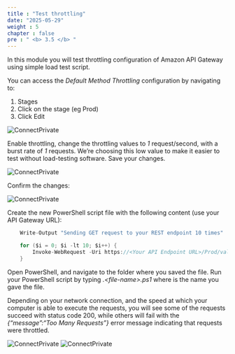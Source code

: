 ```yaml
---
title : "Test throttling"
date: "2025-05-29"
weight : 5
chapter : false
pre : " <b> 3.5 </b> "
---
```



In this module you will test throttling configuration of Amazon API Gateway using simple load test script.

You can access the *Default Method Throttling* configuration by navigating to:

1. Stages
2. Click on the stage (eg Prod)
3. Click Edit

![ConnectPrivate](/images/3-Amazon-API-Gateway/3.15.png)

Enable throttling, change the throttling values to *1* request/second, with a burst rate of *1* requests. We’re choosing this low value to make it easier to test without load-testing software. Save your changes.

![ConnectPrivate](/images/3-Amazon-API-Gateway/3.16.png)

Confirm the changes:

![ConnectPrivate](/images/3-Amazon-API-Gateway/3.17.png)

Create the new PowerShell script file with the following content (use your API Gateway URL):

```csharp
    Write-Output "Sending GET request to your REST endpoint 10 times"

    for ($i = 0; $i -lt 10; $i++) {
        Invoke-WebRequest -Uri https://<Your API Endpoint URL>/Prod/values -UseBasicParsing -Method 'Get'
    }
```

Open PowerShell, and navigate to the folder where you saved the file. Run your PowerShell script by typing *.\<file-name>.ps1* where *<file-name>* is the name you gave the file.

Depending on your network connection, and the speed at which your computer is able to execute the requests, you will see some of the requests succeed with status code 200, while others will fail with the *{“message”:“Too Many Requests”}* error message indicating that requests were throttled.

![ConnectPrivate](/images/3-Amazon-API-Gateway/3.18.png)
![ConnectPrivate](/images/3-Amazon-API-Gateway/3.18.1.png)
